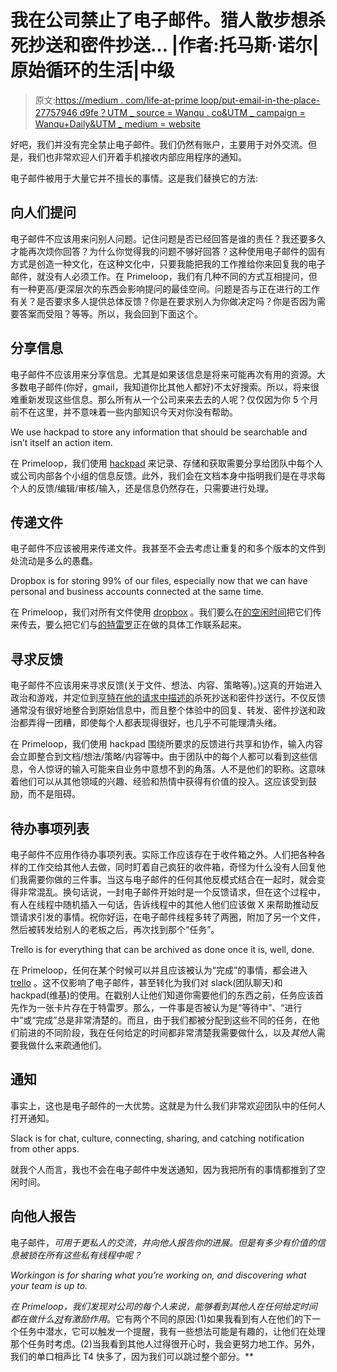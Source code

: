 # 我在公司禁止了电子邮件。猎人散步想杀死抄送和密件抄送… |作者:托马斯·诺尔|原始循环的生活|中级

> 原文:[https://medium . com/life-at-prime loop/put-email-in-the-place-27757946 d9fe？UTM _ source = Wanqu . co&UTM _ campaign = Wanqu+Daily&UTM _ medium = website](https://medium.com/life-at-primeloop/putting-email-in-its-place-27757946d9fe?utm_source=wanqu.co&utm_campaign=Wanqu+Daily&utm_medium=website)

好吧，我们并没有完全禁止电子邮件。我们仍然有账户，主要用于对外交流。但是，我们也非常欢迎人们开着手机接收内部应用程序的通知。

电子邮件被用于大量它并不擅长的事情。这是我们替换它的方法:

## **向人们提问**

电子邮件不应该用来问别人问题。记住问题是否已经回答是谁的责任？我还要多久才能再次烦你回答？为什么你觉得我的问题不够好回答？这种使用电子邮件的固有方式是创造一种文化，在这种文化中，只要我能把我的工作推给你来回复我的电子邮件，就没有人必须工作。在 Primeloop，我们有几种不同的方式互相提问，但有一种更高/更深层次的东西会影响提问的最佳空间。问题是否与正在进行的工作有关？是否要求多人提供总体反馈？你是在要求别人为你做决定吗？你是否因为需要答案而受阻？等等。所以，我会回到下面这个。

## **分享信息**

电子邮件不应该用来分享信息。尤其是如果该信息是将来可能再次有用的资源。大多数电子邮件(你好，gmail，我知道你比其他人都好)不太好搜索。所以，将来很难重新发现这些信息。那么所有从一个公司来来去去的人呢？仅仅因为你 5 个月前不在这里，并不意味着一些内部知识今天对你没有帮助。



We use hackpad to store any information that should be searchable and isn’t itself an action item.



在 Primeloop，我们使用 [hackpad](http://l00p.co/qd8QeZ) 来记录、存储和获取需要分享给团队中每个人或公司内部各个小组的信息反馈。此外，我们会在文档本身中指明我们是在寻求每个人的反馈/编辑/审核/输入，还是信息仍然存在，只需要进行处理。

## **传递文件**

电子邮件不应该被用来传递文件。我甚至不会去考虑让重复的和多个版本的文件到处流动是多么的愚蠢。



Dropbox is for storing 99% of our files, especially now that we can have personal and business accounts connected at the same time.



在 Primeloop，我们对所有文件使用 [dropbox](http://l00p.co/4eQWNE) 。我们要么在[的空闲时间](http://l00p.co/Xq49A0)把它们传来传去，要么把它们与[的特雷罗](http://l00p.co/WxvRxK)正在做的具体工作联系起来。

## **寻求反馈**

电子邮件不应该用来寻求反馈(关于文件、想法、内容、策略等)。)这真的开始进入政治和游戏，并定位到[亨特在他的请求中描述的](http://l00p.co/o6VB6k)杀死抄送和密件抄送行。不仅反馈通常没有很好地整合到原始信息中，而且整个体验中的回复、转发、密件抄送和政治都弄得一团糟，即使每个人都表现得很好，也几乎不可能理清头绪。

在 Primeloop，我们使用 hackpad 围绕所要求的反馈进行共享和协作，输入内容会立即整合到文档/想法/策略/内容等中。由于团队中的每个人都可以看到这些信息，令人惊讶的输入可能来自业务中意想不到的角落。人不是他们的职称。这意味着他们可以从其他领域的兴趣、经验和热情中获得有价值的投入。这应该受到鼓励，而不是阻碍。

## **待办事项列表**

电子邮件不应用作待办事项列表。实际工作应该存在于收件箱之外。人们把各种各样的工作交给其他人去做，同时盯着自己疯狂的收件箱，奇怪为什么没有人回复他们我需要你做的三件事。当这与电子邮件的任何其他反模式结合在一起时，就会变得非常混乱。换句话说，一封电子邮件开始时是一个反馈请求，但在这个过程中，有人在线程中随机插入一句话，告诉线程中的其他人他们应该做 X 来帮助推动反馈请求引发的事情。祝你好运，在电子邮件线程多转了两圈，附加了另一个文件，然后被转发给别人的老板之后，再次找到那个“任务”。



Trello is for everything that can be archived as done once it is, well, done.



在 Primeloop，任何在某个时候可以并且应该被认为“完成”的事情，都会进入 [trello](http://l00p.co/WxvRxK) 。这不仅影响了电子邮件，甚至转化为我们对 slack(团队聊天)和 hackpad(维基)的使用。在戳别人让他们知道你需要他们的东西之前，任务应该首先作为一张卡片存在于特雷罗。那么，一件事是否被认为是“等待中”、“进行中”或“完成”总是非常清楚的。而且，由于我们都被分配到这些不同的任务，在他们前进的不同阶段，我在任何给定的时间都非常清楚我需要做什么，以及*其他*人需要我做什么来疏通他们。

## **通知**

事实上，这也是电子邮件的一大优势。这就是为什么我们非常欢迎团队中的任何人打开通知。



Slack is for chat, culture, connecting, sharing, and catching notification from other apps.



就我个人而言，我也不会在电子邮件中发送通知，因为我把所有的事情都推到了空闲时间。

## 向他人报告

电子邮件，*可用于更私人的交流，并向他人报告你的进展。但是有多少有价值的信息被锁在所有这些私有线程中呢？*



*Workingon is for sharing what you’re working on, and discovering what your team is up to.*



*在 Primeloop，我们发现对公司的每个人来说，能够看到其他人在任何给定时间都在做什么[对](http://l00p.co/vWnd9A)有激励作用*。它有两个不同的原因:(1)如果我看到有人在他们的下一个任务中潜水，它可以触发一个提醒，我有一些想法可能是有趣的，让他们在处理那个任务时考虑。(2)当我看到其他人过得很开心时，我会更努力地工作。另外，我们的单口相声比 T4 快多了，因为我们可以跳过整个部分。**